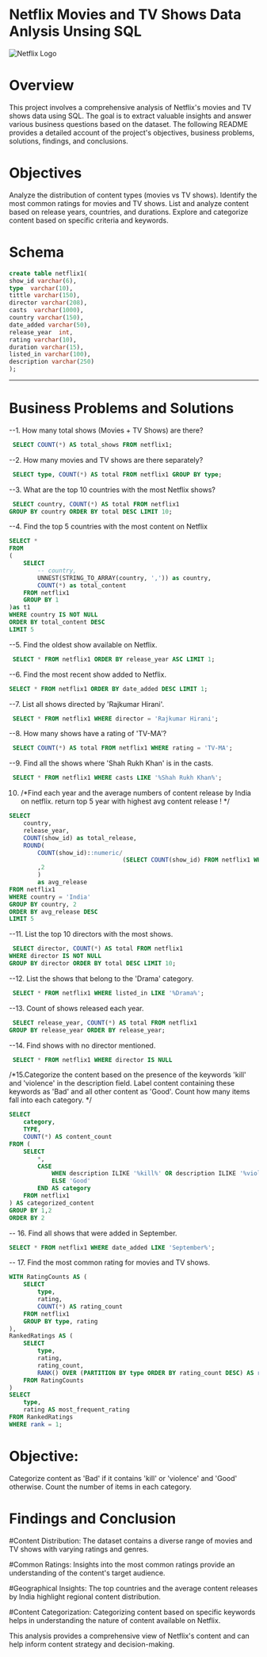 # Netflix Movies and TV Shows Data Anlysis Unsing SQL 
![Netflix Logo](https://github.com/132006-bhumi/netflix_sql_project/blob/main/download%20(3).jpeg)
# Overview
This project involves a comprehensive analysis of Netflix's movies and TV shows data using SQL. The goal is to extract valuable insights and answer various business questions based on the dataset. The following README provides a detailed account of the project's objectives, business problems, solutions, findings, and conclusions.
# Objectives
Analyze the distribution of content types (movies vs TV shows).
Identify the most common ratings for movies and TV shows.
List and analyze content based on release years, countries, and durations.
Explore and categorize content based on specific criteria and keywords.
# Schema
```sql
create table netflix1(
show_id varchar(6),
type  varchar(10),
tittle varchar(150),
director varchar(208),
casts  varchar(1000),
country varchar(150),
date_added varchar(50),
release_year  int,
rating varchar(10),
duration varchar(15),
listed_in varchar(100),
description varchar(250)
);
```
***
# Business Problems and Solutions
--1. How many total shows (Movies + TV Shows) are there?
```sql
 SELECT COUNT(*) AS total_shows FROM netflix1;
```
--2. How many movies and TV shows are there separately?
```sql
 SELECT type, COUNT(*) AS total FROM netflix1 GROUP BY type;
```
--3. What are the top 10 countries with the most Netflix shows?
```sql
 SELECT country, COUNT(*) AS total FROM netflix1 
GROUP BY country ORDER BY total DESC LIMIT 10;
```
--4. Find the top 5 countries with the most content on Netflix
```sql
SELECT * 
FROM
(
	SELECT 
		-- country,
		UNNEST(STRING_TO_ARRAY(country, ',')) as country,
		COUNT(*) as total_content
	FROM netflix1
	GROUP BY 1
)as t1
WHERE country IS NOT NULL
ORDER BY total_content DESC
LIMIT 5
```
--5. Find the oldest show available on Netflix.
```sql
 SELECT * FROM netflix1 ORDER BY release_year ASC LIMIT 1;
```
--6. Find the most recent show added to Netflix.
```sql
SELECT * FROM netflix1 ORDER BY date_added DESC LIMIT 1;
```
--7. List all shows directed by 'Rajkumar Hirani'.
```sql
 SELECT * FROM netflix1 WHERE director = 'Rajkumar Hirani';
```
--8. How many shows have a rating of 'TV-MA'?
```sql
 SELECT COUNT(*) AS total FROM netflix1 WHERE rating = 'TV-MA';
```
--9. Find all the shows where 'Shah Rukh Khan' is in the casts.
```sql
 SELECT * FROM netflix1 WHERE casts LIKE '%Shah Rukh Khan%';
```
10. /*Find each year and the average numbers of content release by India on netflix. 
    return top 5 year with highest avg content release !
    */
```sql
SELECT 
	country,
	release_year,
	COUNT(show_id) as total_release,
	ROUND(
		COUNT(show_id)::numeric/
								(SELECT COUNT(show_id) FROM netflix1 WHERE country = 'India')::numeric * 100 
		,2
		)
		as avg_release
FROM netflix1
WHERE country = 'India' 
GROUP BY country, 2
ORDER BY avg_release DESC 
LIMIT 5
```
--11. List the top 10 directors with the most shows.
```sql
 SELECT director, COUNT(*) AS total FROM netflix1 
WHERE director IS NOT NULL 
GROUP BY director ORDER BY total DESC LIMIT 10;
```
--12. List the shows that belong to the 'Drama' category.
```sql
 SELECT * FROM netflix1 WHERE listed_in LIKE '%Drama%';
```
--13. Count of shows released each year.
```sql
 SELECT release_year, COUNT(*) AS total FROM netflix1 
GROUP BY release_year ORDER BY release_year;
```
--14. Find shows with no director mentioned.
```sql
 SELECT * FROM netflix1 WHERE director IS NULL
```
/*15.Categorize the content based on the presence of the keywords 'kill' and 'violence' in 
the description field. Label content containing these keywords as 'Bad' and all other 
content as 'Good'. Count how many items fall into each category.
*/
```sql
SELECT 
    category,
	TYPE,
    COUNT(*) AS content_count
FROM (
    SELECT 
		*,
        CASE 
            WHEN description ILIKE '%kill%' OR description ILIKE '%violence%' THEN 'Bad'
            ELSE 'Good'
        END AS category
    FROM netflix1
) AS categorized_content
GROUP BY 1,2
ORDER BY 2
```
-- 16. Find all shows that were added in September.
```sql
SELECT * FROM netflix1 WHERE date_added LIKE 'September%';
```
-- 17. Find the most common rating for movies and TV shows.
```sql
WITH RatingCounts AS (
    SELECT 
        type,
        rating,
        COUNT(*) AS rating_count
    FROM netflix1
    GROUP BY type, rating
),
RankedRatings AS (
    SELECT 
        type,
        rating,
        rating_count,
        RANK() OVER (PARTITION BY type ORDER BY rating_count DESC) AS rank
    FROM RatingCounts
)
SELECT 
    type,
    rating AS most_frequent_rating
FROM RankedRatings
WHERE rank = 1;
```
# Objective:
Categorize content as 'Bad' if it contains 'kill' or 'violence' and 'Good' otherwise. Count the number of items in each category.

# Findings and Conclusion
#Content Distribution: The dataset contains a diverse range of movies and TV shows with varying ratings and genres.

#Common Ratings: Insights into the most common ratings provide an understanding of the content's target audience.

#Geographical Insights: The top countries and the average content releases by India highlight regional content distribution.

#Content Categorization: Categorizing content based on specific keywords helps in understanding the nature of content available on Netflix.

This analysis provides a comprehensive view of Netflix's content and can help inform content strategy and decision-making.

